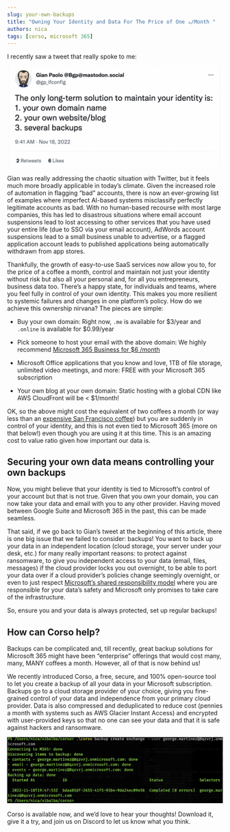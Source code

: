 ```yaml
---
slug: your-own-backups
title: "Owning Your Identity and Data For The Price of One ☕️/Month "
authors: nica
tags: [corso, microsoft 365]
---
```



I recently saw a tweet that really spoke to me:

![Gian Paolo tweet stating The only long-term solution to maintain your identity is: 1. your own domain name 2. your own website/blog 3. several backups](../static/img/blog/gian_tweet_backups.png)

Gian was really addressing the chaotic situation with Twitter, but it feels much more broadly applicable in today’s climate.
Given the increased role of automation in flagging “bad” accounts,
 there is now an ever-growing list of examples where imperfect AI-based systems misclassify perfectly legitimate accounts
 as bad. With no human-based recourse with most large companies, this has led to disastrous situations where
 email account suspensions lead to lost accessing to other services that you have used your entire life
 (due to SSO via your email account), AdWords account suspensions lead to a small business unable to advertise, or a
 flagged application account leads to published applications being automatically withdrawn from app stores.

Thankfully, the growth of easy-to-use SaaS services now allow you to, for the price of a coffee a month,
control and maintain not just your identity without risk but also all your personal and,
for all you entrepreneurs, business data too. There’s a happy state, for individuals and teams, where you feel fully in
control of your own identity. This makes you more resilient to systemic failures and changes in one platform’s policy.
How do we achieve this ownership nirvana? The pieces are simple:

* Buy your own domain: Right now, `.me` is available for $3/year and `.online` is available for $0.99/year

* Pick someone to host your email with the above domain: We highly recommend [Microsoft 365 Business for $6 /month](https://www.microsoft.com/en-us/microsoft-365/business)

* Microsoft Office applications that you know and love, 1TB of file storage, unlimited video meetings,
and more: FREE with your Microsoft 365 subscription

* Your own blog at your own domain: Static hosting with a global CDN like AWS CloudFront will be < $1/month!

OK, so the above might cost the equivalent of two coffees a month (or way less than an
[expensive San Francisco coffee](https://www.nbcbayarea.com/news/local/world-most-expensive-coffee-elida-geisha-natural-klatch-san-francisco/190823/))
but you are suddenly in control of your identity, and this is not even tied to Microsoft 365 (more on that below!) even
though you are using it at this time. This is an amazing cost to value ratio given how important our data is.

## Securing your own data means controlling your own backups

Now, you might believe that your identity is tied to Microsoft’s control of your account but that is not true.
Given that you own your domain, you can now take your data and email with you to any other provider.
Having moved between Google Suite and Microsoft 365 in the past, this can be made seamless.

That said, if we go back to Gian’s tweet at the beginning of this article,
there is one big issue that we failed to consider: backups! You want to back up your data in an independent location
(cloud storage, your server under your desk, etc.) for many really important reasons: to protect against ransomware,
to give you independent access to your data (email, files, messages) if the cloud provider locks you out overnight,
to be able to port your data over if a cloud provider’s
policies change seemingly overnight, or even to just respect
[Microsoft’s shared responsibility model](https://learn.microsoft.com/en-us/azure/security/fundamentals/shared-responsibility)
where you are responsible for your data’s safety and Microsoft only promises to take care of the infrastructure.

So, ensure you and your data is always protected, set up regular backups!

## How can Corso help?

Backups can be complicated and, till recently, great backup solutions for Microsoft 365 might have been “enterprise”
offerings that would cost many, many, MANY coffees a month. However, all of that is now behind us!

We recently introduced Corso, a free, secure, and 100% open-source tool to let you create a backup of all your data in
your Microsoft subscription. Backups go to a cloud storage provider of your choice, giving you fine-grained control of
your data and independence from your primary cloud provider. Data is also compressed and deduplicated to reduce cost
(pennies a month with systems such as AWS Glacier Instant Access) and encrypted with user-provided keys so that no one
can see your data and that it is safe against hackers and ransomware.

![corso Screenshot](../static/img/blog/corso_backup.png)

Corso is available now, and we’d love to hear your thoughts! Download it, give it a try, and join us on Discord to let
us know what you think.
